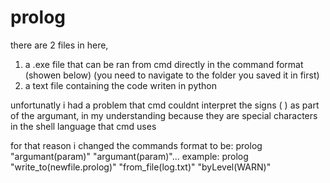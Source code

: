 # prolog
there are 2 files in here,
1) a .exe file that can be ran from cmd directly in the command format (showen below) (you need to navigate to the folder you saved it in first)
2) a text file containing the code writen in python

unfortunatly i had a problem that cmd couldnt interpret the signs ( ) as part of the argumant, 
in my understanding because they are special characters in the shell language that cmd uses

for that reason i changed the commands format to be: prolog "argumant(param)" "argumant(param)"...
example: prolog "write_to(newfile.prolog)" "from_file(log.txt)" "byLevel(WARN)"

